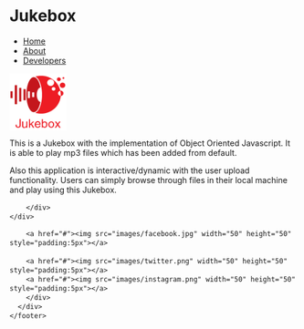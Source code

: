 # Jukebox
<!DOCTYPE html>
<html lang="en">
<head>
	<meta charset="UTF-8">
	<title>Jukebox</title>
	<link rel="icon" type="image/png" href="images/logo.png">
	<link rel="stylesheet" href="style.css">
	<link rel="stylesheet" href="http://maxcdn.bootstrapcdn.com/bootstrap/3.3.6/css/bootstrap.min.css">
  <script src="https://ajax.googleapis.com/ajax/libs/jquery/1.12.2/jquery.min.js"></script>
  <script src="http://maxcdn.bootstrapcdn.com/bootstrap/3.3.6/js/bootstrap.min.js"></script>
</head>
<body>
<div class="container">
<div id="right">
<ul class="nav nav-pills">
    <li class="active"><a href="#">Home</a></li>
  <li><a href="#">About</a></li>
  <li><a href="#">Developers</a></li>
</ul>
</div>
<div id="left">
 		<img src="images/logo.png" height="100" width="100" align="center"></div>
</div>

<div id="wrapper">
	<div class="container">
 		<div class="jumbotron">
 			<p>This is a Jukebox with the implementation of Object Oriented Javascript. It is able to play mp3 files which has been added from default.</p>
 			<p>Also this application is interactive/dynamic with the user upload functionality. Users can simply browse through  files in their local machine and play using this Jukebox.</p>
 		
 			
  		</div>
 	</div>
 </div>
 <footer class="footer">
      <div class="container">
      <div id="right">

  		<a href="#"><img src="images/facebook.jpg" width="50" height="50" style="padding:5px"></a>

  		<a href="#"><img src="images/twitter.png" width="50" height="50" style="padding:5px"></a>
  		<a href="#"><img src="images/instagram.png" width="50" height="50" style="padding:5px"></a>
  		</div>
      </div>
    </footer>
 <script src="script.js"></script>

</body>
</html>

<!--
<div id="wrapper">
<div class="container">
  <div class="jumbotron">
	<form id="search" align="center" class="form-inline" role="form">
  <div class="form-group">
  <label>Search Movies: </label>
    <input id="s" type="text" size="100" name="s" class="form-control" placeholder="Enter Name" onkeyup="searchMovie()">
  </div>
  <button type="submit" class="btn btn-default"><span class="glyphicon glyphicon-search"></span></button>
</form>
	</div>
	</div>
	<div id="suggestions" class="alert alert-info"></div>
	<hr>
	<div class="panel panel-primary">
      <div class="panel-heading">Results</div>
      <div class="panel-body">
	<div id="images" style="padding-top:4%;" align="center"></div>
	</div>
	</div>
</div>
-->
